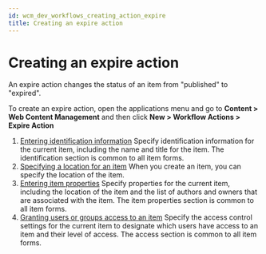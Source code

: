```yaml
---
id: wcm_dev_workflows_creating_action_expire
title: Creating an expire action
---
```

# Creating an expire action

An expire action changes the status of an item from "published" to "expired".

To create an expire action, open the applications menu and go to **Content > Web Content Management** and then click **New > Workflow Actions > Expire Action**

1.  [Entering identification information](../../content_management_artifacts/common/items_id.md)
Specify identification information for the current item, including the name and title for the item. The identification section is common to all item forms.
2.  [Specifying a location for an item](../../content_management_artifacts/common/items_location.md)
When you create an item, you can specify the location of the item.
3.  [Entering item properties](../../content_management_artifacts/common/items_props.md)
Specify properties for the current item, including the location of the item and the list of authors and owners that are associated with the item. The item properties section is common to all item forms.
4.  [Granting users or groups access to an item](../../content_management_artifacts/common/grant_access.md)
Specify the access control settings for the current item to designate which users have access to an item and their level of access. The access section is common to all item forms.

